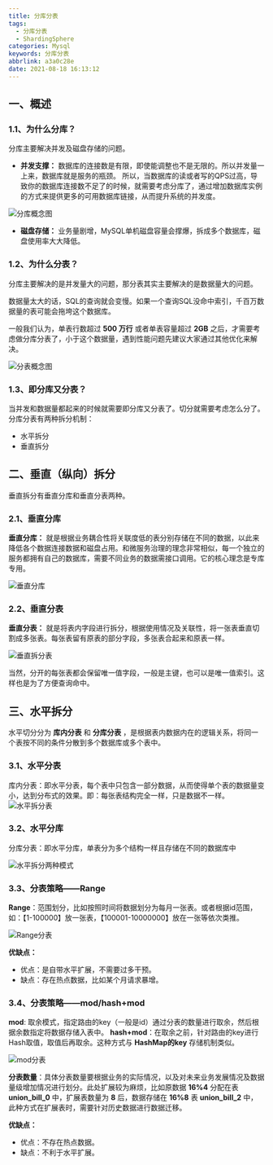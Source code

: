 ```yaml
---
title: 分库分表
tags: 
  - 分库分表
  - ShardingSphere
categories: Mysql
keywords: 分库分表
abbrlink: a3a0c28e
date: 2021-08-18 16:13:12
---
```


## 一、概述
### 1.1、为什么分库？
分库主要解决并发及磁盘存储的问题。
* **并发支撑：** 数据库的连接数是有限，即使能调整也不是无限的。所以并发量一上来，数据库就是服务的瓶颈。
所以，当数据库的读或者写的QPS过高，导致你的数据库连接数不足了的时候，就需要考虑分库了，通过增加数据库实例的方式来提供更多的可用数据库链接，从而提升系统的并发度。

![分库概念图](https://raw.githubusercontent.com/cmeng-CM/image-hosting/master/img/mysql/分库概念图.png)  

* **磁盘存储：** 业务量剧增，MySQL单机磁盘容量会撑爆，拆成多个数据库，磁盘使用率大大降低。

### 1.2、为什么分表？
分库主要解决的是并发量大的问题，那分表其实主要解决的是数据量大的问题。

数据量太大的话，SQL的查询就会变慢。如果一个查询SQL没命中索引，千百万数据量的表可能会拖垮这个数据库。

一般我们认为，单表行数超过 **500 万行** 或者单表容量超过 **2GB** 之后，才需要考虑做分库分表了，小于这个数据量，遇到性能问题先建议大家通过其他优化来解决。

![分表概念图](https://raw.githubusercontent.com/cmeng-CM/image-hosting/master/img/mysql/分表概念图.png)  

### 1.3、即分库又分表？
当并发和数据量都起来的时候就需要即分库又分表了。切分就需要考虑怎么分了。分库分表有两种拆分机制：
* 水平拆分
* 垂直拆分


## 二、垂直（纵向）拆分
垂直拆分有垂直分库和垂直分表两种。

### 2.1、垂直分库
**垂直分库：** 就是根据业务耦合性将关联度低的表分别存储在不同的数据，以此来降低各个数据连接数据和磁盘占用。和微服务治理的理念非常相似，每一个独立的服务都拥有自己的数据库，需要不同业务的数据需接口调用。它的核心理念是专库专用。

![垂直分库](https://raw.githubusercontent.com/cmeng-CM/image-hosting/master/img/mysql/分库概念图.png)  

### 2.2、垂直分表
**垂直分表：** 就是将表内字段进行拆分，根据使用情况及关联性，将一张表垂直切割成多张表。每张表留有原表的部分字段，多张表合起来和原表一样。

![垂直拆分表](https://raw.githubusercontent.com/cmeng-CM/image-hosting/master/img/mysql/垂直拆分表.png) 

当然，分开的每张表都会保留唯一值字段，一般是主键，也可以是唯一值索引。这样也是为了方便查询命中。

## 三、水平拆分
水平切分分为 **库内分表** 和 **分库分表** ，是根据表内数据内在的逻辑关系，将同一个表按不同的条件分散到多个数据库或多个表中。

### 3.1、水平分表
库内分表：即水平分表，每个表中只包含一部分数据，从而使得单个表的数据量变小，达到分布式的效果。即：每张表结构完全一样，只是数据不一样。
![水平拆分表](https://raw.githubusercontent.com/cmeng-CM/image-hosting/master/img/mysql/水平拆分表.png) 

### 3.2、水平分库
分库分表：即水平分库，单表分为多个结构一样且存储在不同的数据库中

![水平拆分两种模式](https://raw.githubusercontent.com/cmeng-CM/image-hosting/master/img/mysql/水平拆分两种模式.png) 

### 3.3、分表策略——Range
**Range**：范围划分，比如按照时间将数据划分为每月一张表。或者根据id范围，如：【1-100000】放一张表，【100001-10000000】放在一张等依次类推。

![Range分表](https://raw.githubusercontent.com/cmeng-CM/image-hosting/master/img/mysql/Range分表.png) 

**优缺点：**
* 优点：是自带水平扩展，不需要过多干预。
* 缺点：存在热点数据，比如某个月请求暴增。

### 3.4、分表策略——mod/hash+mod
**mod**: 取余模式，指定路由的key（一般是id）通过分表的数量进行取余，然后根据余数指定将数据存储入表中。
**hash+mod**：在取余之前，针对路由的key进行Hash取值，取值后再取余。这种方式与 **HashMap的key** 存储机制类似。

![mod分表](https://raw.githubusercontent.com/cmeng-CM/image-hosting/master/img/mysql/mod分表.png) 

**分表数量**：具体分表数量要根据业务的实际情况，以及对未来业务发展情况及数据量级增加情况进行划分。此处扩展较为麻烦，比如原数据 **16%4** 分配在表 **union_bill_0** 中，扩展表数量为 **8** 后，数据存储在 **16%8** 表 **union_bill_2** 中，此种方式在扩展表时，需要针对历史数据进行数据迁移。

**优缺点：**
* 优点：不存在热点数据。
* 缺点：不利于水平扩展。



